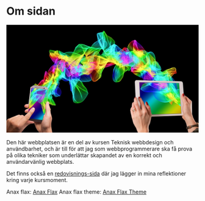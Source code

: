Om sidan
==============================================
<img class="img-about" src="../htdocs/img/design.jpg" alt="Design image">

Den här webbplatsen är en del av kursen Teknisk webbdesign och användbarhet, och är till för att jag som webbprogrammerare
ska få prova på olika tekniker som underlättar skapandet av en korrekt och användarvänlig webbplats.

Det finns också en [redovisnings-sida](report/) där jag lägger in mina reflektioner kring varje kursmoment.

Anax flax: [Anax Flax](https://github.com/Canjono/Anax-flax)
Anax flax theme: [Anax Flax Theme](https://github.com/Canjono/anax-flat-theme)
